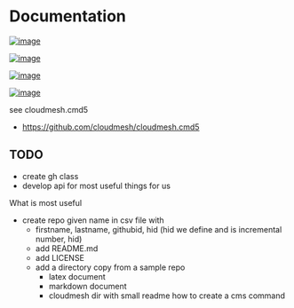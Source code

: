 Documentation
=============


[![image](https://img.shields.io/travis/TankerHQ/cloudmesh-bar.svg?branch=main)](https://travis-ci.org/TankerHQ/cloudmesn-bar)

[![image](https://img.shields.io/pypi/pyversions/cloudmesh-bar.svg)](https://pypi.org/project/cloudmesh-bar)

[![image](https://img.shields.io/pypi/v/cloudmesh-bar.svg)](https://pypi.org/project/cloudmesh-bar/)

[![image](https://img.shields.io/github/license/TankerHQ/python-cloudmesh-bar.svg)](https://github.com/TankerHQ/python-cloudmesh-bar/blob/main/LICENSE)

see cloudmesh.cmd5

* https://github.com/cloudmesh/cloudmesh.cmd5


## TODO

* create gh class
* develop api for most useful things for us

What is most useful

* create repo given name in csv file with
  * firstname, lastname, githubid, hid (hid we define and is incremental number, hid<number>) 
  * add README.md
  * add LICENSE
  * add a directory copy from a sample repo
    * latex document
    * markdown document
    * cloudmesh dir with small readme how to create a cms command
  